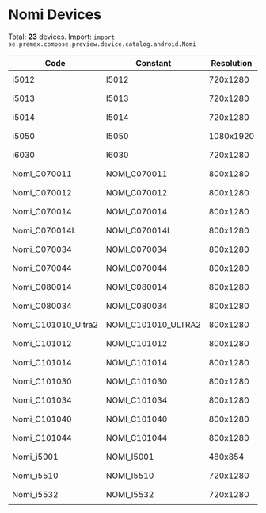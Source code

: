 # Nomi Devices

Total: **23** devices. Import: `import se.premex.compose.preview.device.catalog.android.Nomi`

| Code | Constant | Resolution | DPI | Compose Spec | Preview Usage |
|------|----------|------------|-----|-------------|---------------|
| i5012 | I5012 | 720x1280 | 320 | `spec:width=720px,height=1280px,dpi=320` | `@Preview(device = Nomi.I5012)` |
| i5013 | I5013 | 720x1280 | 320 | `spec:width=720px,height=1280px,dpi=320` | `@Preview(device = Nomi.I5013)` |
| i5014 | I5014 | 720x1280 | 320 | `spec:width=720px,height=1280px,dpi=320` | `@Preview(device = Nomi.I5014)` |
| i5050 | I5050 | 1080x1920 | 480 | `spec:width=1080px,height=1920px,dpi=480` | `@Preview(device = Nomi.I5050)` |
| i6030 | I6030 | 720x1280 | 320 | `spec:width=720px,height=1280px,dpi=320` | `@Preview(device = Nomi.I6030)` |
| Nomi_C070011 | NOMI_C070011 | 800x1280 | 213 | `spec:width=800px,height=1280px,dpi=213` | `@Preview(device = Nomi.NOMI_C070011)` |
| Nomi_C070012 | NOMI_C070012 | 800x1280 | 213 | `spec:width=800px,height=1280px,dpi=213` | `@Preview(device = Nomi.NOMI_C070012)` |
| Nomi_C070014 | NOMI_C070014 | 800x1280 | 240 | `spec:width=800px,height=1280px,dpi=240` | `@Preview(device = Nomi.NOMI_C070014)` |
| Nomi_C070014L | NOMI_C070014L | 800x1280 | 240 | `spec:width=800px,height=1280px,dpi=240` | `@Preview(device = Nomi.NOMI_C070014L)` |
| Nomi_C070034 | NOMI_C070034 | 800x1280 | 240 | `spec:width=800px,height=1280px,dpi=240` | `@Preview(device = Nomi.NOMI_C070034)` |
| Nomi_C070044 | NOMI_C070044 | 800x1280 | 240 | `spec:width=800px,height=1280px,dpi=240` | `@Preview(device = Nomi.NOMI_C070044)` |
| Nomi_C080014 | NOMI_C080014 | 800x1280 | 240 | `spec:width=800px,height=1280px,dpi=240` | `@Preview(device = Nomi.NOMI_C080014)` |
| Nomi_C080034 | NOMI_C080034 | 800x1280 | 240 | `spec:width=800px,height=1280px,dpi=240` | `@Preview(device = Nomi.NOMI_C080034)` |
| Nomi_C101010_Ultra2 | NOMI_C101010_ULTRA2 | 800x1280 | 213 | `spec:width=800px,height=1280px,dpi=213` | `@Preview(device = Nomi.NOMI_C101010_ULTRA2)` |
| Nomi_C101012 | NOMI_C101012 | 800x1280 | 213 | `spec:width=800px,height=1280px,dpi=213` | `@Preview(device = Nomi.NOMI_C101012)` |
| Nomi_C101014 | NOMI_C101014 | 800x1280 | 240 | `spec:width=800px,height=1280px,dpi=240` | `@Preview(device = Nomi.NOMI_C101014)` |
| Nomi_C101030 | NOMI_C101030 | 800x1280 | 213 | `spec:width=800px,height=1280px,dpi=213` | `@Preview(device = Nomi.NOMI_C101030)` |
| Nomi_C101034 | NOMI_C101034 | 800x1280 | 240 | `spec:width=800px,height=1280px,dpi=240` | `@Preview(device = Nomi.NOMI_C101034)` |
| Nomi_C101040 | NOMI_C101040 | 800x1280 | 213 | `spec:width=800px,height=1280px,dpi=213` | `@Preview(device = Nomi.NOMI_C101040)` |
| Nomi_C101044 | NOMI_C101044 | 800x1280 | 240 | `spec:width=800px,height=1280px,dpi=240` | `@Preview(device = Nomi.NOMI_C101044)` |
| Nomi_i5001 | NOMI_I5001 | 480x854 | 240 | `spec:width=480px,height=854px,dpi=240` | `@Preview(device = Nomi.NOMI_I5001)` |
| Nomi_i5510 | NOMI_I5510 | 720x1280 | 320 | `spec:width=720px,height=1280px,dpi=320` | `@Preview(device = Nomi.NOMI_I5510)` |
| Nomi_i5532 | NOMI_I5532 | 720x1280 | 320 | `spec:width=720px,height=1280px,dpi=320` | `@Preview(device = Nomi.NOMI_I5532)` |

<!-- Generated automatically. Do not edit manually. -->
